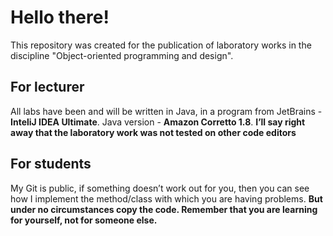 # Hello there!
This repository was created for the publication of laboratory works in the discipline "Object-oriented programming and design".

## For lecturer
All labs have been and will be written in Java, in a program from JetBrains - **InteliJ IDEA Ultimate**. Java version - **Amazon Corretto 1.8**. **I’ll say right away that the laboratory work was not tested on other code editors**

## For students
My Git is public, if something doesn’t work out for you, then you can see how I implement the method/class with which you are having problems. **But under no circumstances copy the code. Remember that you are learning for yourself, not for someone else.**
